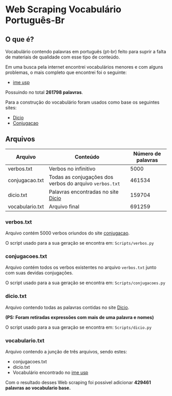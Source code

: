 # Web Scraping Vocabulário Português-Br

## O que é?

Vocabulário contendo palavras em português (pt-br) feito para suprir a falta de materiais de qualidade com esse tipo de conteúdo.

Em uma busca pela internet encontrei vocabulários menores e com alguns problemas, o mais completo que encontrei foi o seguinte:
    
* [ime usp](https://www.ime.usp.br/~pf/dicios/index.html)

Possuindo no total **261798 palavras**.


Para a construção do vocabulário foram usados como base os seguintes sites:

* [Dicio](https://www.dicio.com.br/)
* [Conjugacao](https://www.conjugacao.com.br/)


## Arquivos
| Arquivo | Conteúdo | Número de palavras |
| --- | --- | --- |
|verbos.txt| Verbos no infinitivo | 5000 |
| conjugacao.txt | Todas as conjugações dos verbos do arquivo `verbos.txt`| 461534 |
| dicio.txt | Palavras encontradas no site [Dicio](https://www.dicio.com.br/) | 159704 |
| vocabulario.txt| Arquivo final | 691259  |


### verbos.txt

Arquivo contém 5000 verbos oriundos do site [conjugacao](https://www.conjugacao.com.br/).

O script usado para a sua geração se encontra em: `Scripts/verbos.py`

### conjugacoes.txt

Arquivo contém todos os verbos existentes no arquivo `verbos.txt` junto com suas devidas
conjugações.

O script usado para a sua geração se encontra em: `Scripts/conjugacoes.py`

### dicio.txt

Arquivo contendo todas as palavras contidas no site [Dicio](https://www.dicio.com.br/).

__(PS: Foram retiradas expressões com mais de uma palavra e nomes)__

O script usado para a sua geração se encontra em: `Scripts/dicio.py`

### vocabulario.txt

Arquivo contendo a junção de três arquivos, sendo estes:

* conjugacoes.txt
* dicio.txt
* Vocabulário encontrado no [ime usp](https://www.ime.usp.br/~pf/dicios/index.html)

Com o resultado desses Web scraping foi possivel adicionar **429461 palavras ao vocabulario base.**

